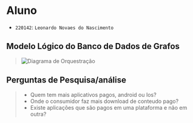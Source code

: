 
# Aluno
* `220142`: `Leonardo Novaes do Nascimento`

## Modelo Lógico do Banco de Dados de Grafos
> ![Diagrama de Orquestração](images/modelo-logico-grafos.png)

## Perguntas de Pesquisa/análise

> * Quem tem mais aplicativos pagos, android ou Ios?
> * Onde o consumidor faz mais download de conteudo pago?
> * Existe aplicações que são pagos em uma plataforma e não em outra?
